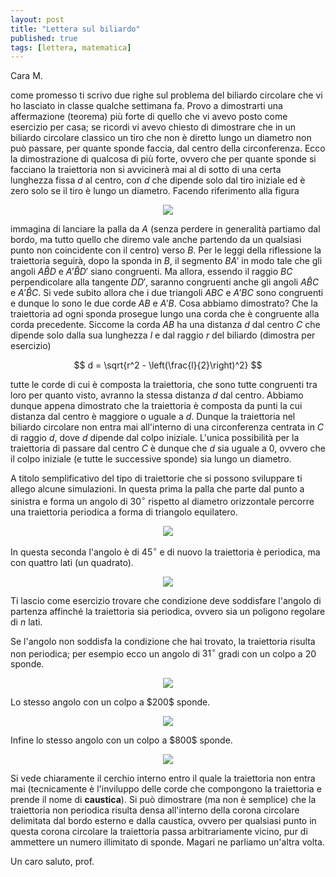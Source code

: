```yaml
---
layout: post
title: "Lettera sul biliardo"
published: true
tags: [lettera, matematica]
---
```


Cara M.

come promesso ti scrivo due righe sul problema del biliardo circolare che vi ho lasciato in classe
qualche settimana fa. Provo a dimostrarti una affermazione (teorema) più forte di quello che vi
avevo posto come esercizio per casa; se ricordi vi avevo chiesto di dimostrare che in un biliardo
circolare classico un tiro che non è diretto lungo un diametro non può passare, per quante sponde
faccia, dal centro della circonferenza. Ecco la dimostrazione di qualcosa di più forte, ovvero che
per quante sponde si facciano la traiettoria non si avvicinerà mai al di sotto di una certa
lunghezza fissa $d$ al centro, con $d$ che dipende solo dal tiro iniziale ed è zero solo se il tiro
è lungo un diametro. Facendo riferimento alla figura

<p align="center"> 
<img src="{{ site.url }}/images/riflessione3.svg">
</p>

immagina di lanciare la palla da $A$ (senza perdere in generalità partiamo dal bordo, ma tutto
quello che diremo vale anche partendo da un qualsiasi punto non coincidente con il centro) verso
$B$. Per le leggi della riflessione la traiettoria seguirà, dopo la sponda in $B$, il segmento
$BA'$ in modo tale che gli angoli $A\hat{B}D$ e $A'\hat{B}D'$ siano congruenti. Ma allora, essendo il raggio
$BC$ perpendicolare alla tangente $DD'$, saranno congruenti anche gli angoli $A\hat{B}C$ e $A'\hat{B}C$. Si
vede subito allora che i due triangoli $ABC$ e $A'BC$ sono congruenti e dunque lo sono le due corde
$AB$ e $A'B$. Cosa abbiamo dimostrato? Che la traiettoria ad ogni sponda prosegue lungo una corda
che è congruente alla corda precedente. Siccome la corda $AB$ ha una distanza $d$ dal centro $C$ che
dipende solo dalla sua lunghezza $l$ e dal raggio $r$ del biliardo (dimostra per esercizio)

$$ d = \sqrt{r^2 - \left(\frac{l}{2}\right)^2} $$

tutte le corde di cui è composta la traiettoria, che sono tutte congruenti tra loro per quanto
visto, avranno la stessa distanza $d$ dal centro. Abbiamo dunque appena dimostrato che la
traiettoria è composta da punti la cui distanza dal centro è maggiore o uguale a $d$. Dunque la
traiettoria nel biliardo circolare non entra mai all'interno di una circonferenza centrata in $C$ di
raggio $d$, dove $d$ dipende dal colpo iniziale. L'unica possibilità per la traiettoria di passare
dal centro $C$ è dunque che $d$ sia uguale a $0$, ovvero che il colpo iniziale (e tutte le
successive sponde) sia lungo un diametro.

A titolo semplificativo del tipo di traiettorie che si possono sviluppare ti allego alcune
simulazioni. In questa prima la palla che parte dal punto a sinistra e forma un angolo di $30^\circ$
rispetto al diametro orizzontale percorre una traiettoria periodica a forma di triangolo equilatero. 


<p align="center"> 
<img src="{{ site.url }}/images/billiard-1.svg">
</p>

In questa seconda l'angolo è di $45^\circ$ e di nuovo la traiettoria è periodica, ma con quattro
lati (un quadrato). 

<p align="center"> 
<img src="{{ site.url }}/images/billiard-0.svg">
</p>

Ti lascio come esercizio trovare che condizione deve soddisfare l'angolo di partenza affinché la
traiettoria sia periodica, ovvero sia un poligono regolare di $n$ lati.

Se l'angolo non soddisfa la condizione che hai trovato, la traiettoria risulta non periodica; per
esempio ecco un angolo di $31^\circ$ gradi con un colpo a $20$ sponde.
<p align="center"> 
<img src="{{ site.url }}/images/billiard-2.svg">
</p>
Lo stesso angolo con un colpo a $200$ sponde.
<p align="center"> 
<img src="{{ site.url }}/images/billiard-3.svg">
</p>
Infine lo stesso angolo con un colpo a $800$ sponde.
<p align="center"> 
<img src="{{ site.url }}/images/billiard-4.svg">
</p>

Si vede chiaramente il cerchio interno entro il quale la traiettoria non entra mai (tecnicamente è
l'inviluppo delle corde che compongono la traiettoria e prende il nome di **caustica**). Si può
dimostrare (ma non è semplice) che la traiettoria non periodica risulta densa all'interno della
corona circolare delimitata dal bordo esterno e dalla caustica, ovvero per qualsiasi punto in questa
corona circolare la traiettoria passa arbitrariamente vicino, pur di ammettere un numero illimitato
di sponde. Magari ne parliamo un'altra volta.

Un caro saluto, prof.
